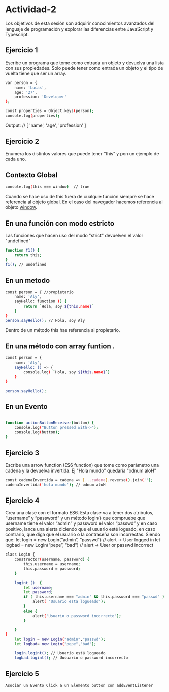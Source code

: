# Actividad-2
Los objetivos de esta sesión son adquirir conocimientos avanzados del lenguaje de  programación y explorar las diferencias entre JavaScript y Typescript.


## Ejercicio 1

Escribe un programa que tome como entrada un objeto y devuelva una lista con sus propiedades. Solo puede tener como entrada un objeto y el tipo de vuelta tiene que  ser un array.

```bash
var person = {
    name: 'Lucas',
    age: '27',
    profession: 'Developer'
};

const properties = Object.keys(person);
console.log(properties);

```
Output: // [ 'name', 'age', 'profession' ]

## Ejercicio 2 

Enumera los distintos valores que puede tener “this” y pon un ejemplo de cada uno.

## Contexto Global

```bash
console.log(this === window)  // true
```
Cuando se hace uso de this fuera de cualquie función siempre se hace referencia al objeto global. En el caso del navegador  hacemos referencia al objeto [window](window).

## En una función con modo estricto
 Las funciones que hacen uso del modo "strict" devuelven el valor "undefined" 
 ```bash
 function f1() {
     return this;
 }   
 f1(); // undefined
 ```
 
 ## En un metodo
```bash 
const person = { //propietario
    name: 'Aly',
    sayHello: function () { 
        return `Hola, soy ${this.name}` 
    }
}
person.sayHello(); // Hola, soy Aly
```
Dentro de un método this hae referencia al propietario.

## En una método con array funtion . 

```bash
const person = { 
    name: 'Aly',
    sayHello: () => { 
        console.log( `Hola, soy ${this.name}`)
    }
}

person.sayHello(); 
```

## En un Evento

```bash

function actionButtonReceiver(button) {
    console.log("Button pressed with->");
    console.log(button);
}
```

## Ejercicio 3 

Escribe una arrow function (ES6 function) que tome como parámetro una cadena y la  devuelva invertida. Ej "Hola mundo" quedaría "odnum aloH"

```bash
const cadenaInvertida = cadena => [...cadena].reverse().join('');
cadenaInvertida('hola mundo'); // odnum aloH
```

## Ejercicio 4

Crea una clase con el formato ES6. Esta clase va a tener dos atributos, “username” y “password” y un método login() que compruebe que username tiene el valor “admin” y password el valor “passwd” y en caso positivo, lance una alerta diciendo que el  usuario esté logeado, en caso contrario, que diga que el usuario o la contraseña son  incorrectas. Siendo que:
let login = new Login(“admin”, “passwd”) // alert -> User logged in
let logbad = new Login(“pepe”, “bad”) // alert -> User or passwd incorrect

```bash
class Login {
    constructor(username, password) {
        this.username = username;
        this.password = password;
    }

    logint ()  {
        let username;
        let password;
        if ( this.username === "admin" && this.password === "passwd" ) { 
            alert( "Usuario esta logueado");
        }
        else { 
            alert("Usuario o password incorrecto");
        }

    }
}
    let login = new Login("admin","passwd");
    let logbad= new Login("pepe","bad");

    login.logint(); // Usuario está logueado
    logbad.logint(); // Uusuario o password incorrecto
```

## Ejercicio 5 
    Asociar un Evento Click a un Elemento button con addEventListener
    

